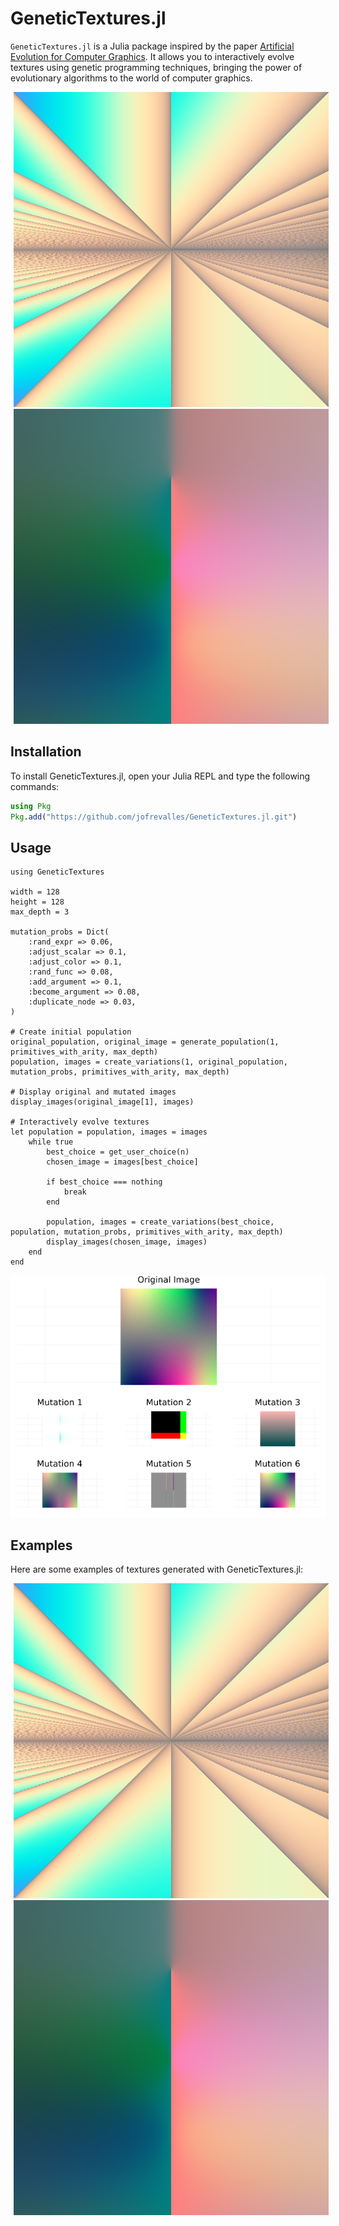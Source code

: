 # GeneticTextures.jl

`GeneticTextures.jl` is a Julia package inspired by the paper [Artificial Evolution for Computer Graphics](https://dl.acm.org/doi/pdf/10.1145/127719.122752). It allows you to interactively evolve textures using genetic programming techniques, bringing the power of evolutionary algorithms to the world of computer graphics.

<div style="text-align: center;">
    <img src="./images/example1.png" alt="Example 1" style="display: inline-block; margin: 0 5px;" />
    <img src="./images/example2.png" alt="Example 2" style="display: inline-block; margin: 0 5px;" />
</div>

## Installation

To install GeneticTextures.jl, open your Julia REPL and type the following commands:

```julia
using Pkg
Pkg.add("https://github.com/jofrevalles/GeneticTextures.jl.git")
```

## Usage
```
using GeneticTextures

width = 128
height = 128
max_depth = 3

mutation_probs = Dict(
    :rand_expr => 0.06,
    :adjust_scalar => 0.1,
    :adjust_color => 0.1,
    :rand_func => 0.08,
    :add_argument => 0.1,
    :become_argument => 0.08,
    :duplicate_node => 0.03,
)

# Create initial population
original_population, original_image = generate_population(1, primitives_with_arity, max_depth)
population, images = create_variations(1, original_population, mutation_probs, primitives_with_arity, max_depth)

# Display original and mutated images
display_images(original_image[1], images)

# Interactively evolve textures
let population = population, images = images
    while true
        best_choice = get_user_choice(n)
        chosen_image = images[best_choice]

        if best_choice === nothing
            break
        end

        population, images = create_variations(best_choice, population, mutation_probs, primitives_with_arity, max_depth)
        display_images(chosen_image, images)
    end
end
```
<div style="text-align: center;">
    <img src="./images/UI_example.png" alt="UI-example" />
</div>

## Examples
Here are some examples of textures generated with GeneticTextures.jl:

<div style="text-align: center;">
    <img src="./images/example1.png" alt="Example 1" style="display: inline-block; margin: 0 5px;" />
    <img src="./images/example2.png" alt="Example 2" style="display: inline-block; margin: 0 5px;" />
</div>